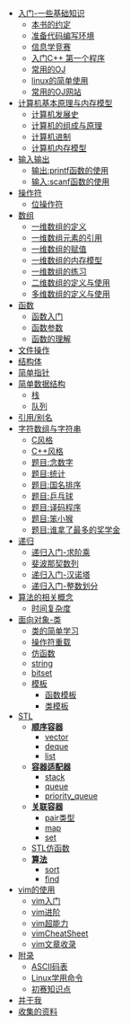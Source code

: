 * [入门-一些基础知识](/book/开始/index)
    * [本书的约定](/book/开始/本书的约定)
    * [准备代码编写环境](/book/开始/准备代码编写环境)
    * [信息学竞赛](/book/开始/noip)
    * [入门C++ 第一个程序](/book/开始/helloworld)
    * [常用的OJ](/book/开始/常用的OJ网站)
    * [linux的简单使用](/book/linux/index)
    * [常用的OJ网站](/book/linux/常用的OJ网站)
* [计算机基本原理与内存模型]()
    * [计算机发展史](/book/stl/string)
    * [计算机的组成与原理](/book/stl/string)
    * [计算机进制](/book/stl/string)
    * [计算机内存模型](/book/stl/string)
* [输入输出]()
    * [输出:printf函数的使用](/book/输入输出/printf)
    * [输入:scanf函数的使用](/book/输入输出/scanf)
* [操作符]()
    * [位操作符](/book/操作符/位操作)
* [数组](/book/数组/index)
    * [一维数组的定义](/book/数组/一维数组/定义)
    * [一维数组元素的引用](/book/数组/一维数组/引用)
    * [一维数组的赋值](/book/数组/一维数组/初始化)
    * [一维数组的内存模型](/book/数组/一维数组/内存模型)
    * [一维数组的练习](/book/数组/一维数组/练习)
    * [二维数组的定义与使用]()
    * [多维数组的定义与使用]()
* [函数](//book/函数/index)
    * [函数入门](//book/函数/入门)
    * [函数参数](//book/函数/函数参数)
    * [函数的理解](//book/函数/函数理解)
* [文件操作](//book/文件操作/index)
* [结构体](//book/结构体/index)
* [简单指针](//book/简单指针/index)
* [简单数据结构]()
    * [栈](/book/简单数据结构/栈)
    * [队列](/book/简单数据结构/队列)
* [引用/别名](//book/引用/index)
* [字符数组与字符串](/book/字符数组与字符串/index)
    * [C风格](/book/字符数组与字符串/CString)
    * [C++风格](/book/字符数组与字符串/CPPString)
    * [题目:念数字](/book/字符数组与字符串/念数字)
    * [题目:统计](/book/字符数组与字符串/统计)
    * [题目:国名排序](/book/字符数组与字符串/国名排序)
    * [题目:乒乓球](/book/字符数组与字符串/乒乓球)
    * [题目:译码程序](/book/字符数组与字符串/译码程序)
    * [题目:笨小猴](/book/字符数组与字符串/笨小猴)
    * [题目:谁拿了最多的奖学金](/book/字符数组与字符串/谁拿了最多的奖学金)
* [递归](/book/递归/index)
    * [递归入门-求阶乘](/book/递归/求阶乘)
    * [斐波那契数列](//book/递归/斐波那契数列)
    * [递归入门-汉诺塔](/book/递归/汉诺塔)
    * [递归入门-整数划分](/book/递归/整数划分)
* [算法的相关概念]()
    * [时间复杂度](/book/概念/时间复杂度)
* [面向对象-类](/book/class/index)
    * [类的简单学习](/book/class/simpleTutor)
    * [操作符重载](/book/class/operator)
    * [仿函数](/book/class/functor)
    * [string](/book/stl/string)
    * [bitset](/book/stl/bitset)
    * [模板](/book/class/template)
        * [函数模板](/book/class/template)
        * [类模板](/book/class/template)
* [STL](/book/stl/index)
    * [**顺序容器**]()
        * [vector](/book/stl/vector)
        * [deque](/book/stl/deque)
        * [list](/book/stl/list)
    * [**容器适配器**]()
        * [stack](/book/stl/stack)
        * [queue](/book/stl/queue)
        * [priority_queue](/book/stl/vector)
    * [**关联容器**]()
        * [pair类型](/book/stl/pair)
        * [map](/book/stl/map)
        * [set](/book/stl/set)
    * [STL仿函数](/book/stl/stl_functor)
    * [**算法**]()
        * [sort](/book/stl/algorithm/sort)
        * [find](/book/stl/algorithm/find)
* [vim的使用](/book/vim/index)
    * [vim入门](/book/vim/vimBase)
    * [vim进阶](/book/vim/vimBetter)
    * [vim超能力](/book/vim/vimSupper)
    * [vimCheatSheet](/book/vim/vimCheatSheet)
    * [vim文章收录](/book/vim/vimStar)
* [附录](/book/附录/index)
    * [ASCII码表](/book/附录/ascii)
    * [Linux学用命令](/book/附录/Linux常用命令)
    * [初赛知识点](/book/附录/初赛知识点)
* [并于我](/book/about/about)
* [收集的资料](/book/资料)
